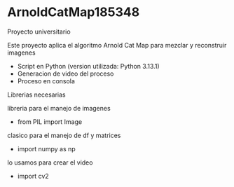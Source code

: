 # ArnoldCatMap185348
Proyecto universitario

Este proyecto aplica el algoritmo Arnold Cat Map para mezclar y reconstruir imagenes

- Script en Python (version utilizada: Python 3.13.1)
- Generacion de video del proceso
- Proceso en consola

Librerias necesarias 

libreria para el manejo de imagenes
- from PIL import Image

clasico para el manejo de df y matrices
- import numpy as np

lo usamos para crear el video
- import cv2
